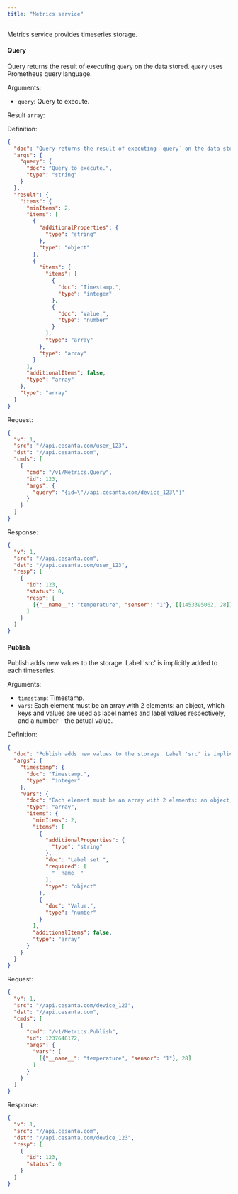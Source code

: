 ```yaml
---
title: "Metrics service"
---
```


Metrics service provides timeseries storage.

#### Query
Query returns the result of executing `query` on the data stored. `query` uses Prometheus query language.

Arguments:
- `query`: Query to execute.

Result `array`: 

Definition:
```json
{
  "doc": "Query returns the result of executing `query` on the data stored. `query` uses Prometheus query language.",
  "args": {
    "query": {
      "doc": "Query to execute.",
      "type": "string"
    }
  },
  "result": {
    "items": {
      "minItems": 2,
      "items": [
        {
          "additionalProperties": {
            "type": "string"
          },
          "type": "object"
        },
        {
          "items": {
            "items": [
              {
                "doc": "Timestamp.",
                "type": "integer"
              },
              {
                "doc": "Value.",
                "type": "number"
              }
            ],
            "type": "array"
          },
          "type": "array"
        }
      ],
      "additionalItems": false,
      "type": "array"
    },
    "type": "array"
  }
}
```

Request:
```json
{
  "v": 1,
  "src": "//api.cesanta.com/user_123",
  "dst": "//api.cesanta.com",
  "cmds": [
    {
      "cmd": "/v1/Metrics.Query",
      "id": 123,
      "args": {
        "query": "{id=\"//api.cesanta.com/device_123\"}"
      }
    }
  ]
}

```

Response:
```json
{
  "v": 1,
  "src": "//api.cesanta.com",
  "dst": "//api.cesanta.com/user_123",
  "resp": [
    {
      "id": 123,
      "status": 0,
      "resp": [
        [{"__name__": "temperature", "sensor": "1"}, [[1453395062, 28]]]
      ]
    }
  ]
}

```

#### Publish
Publish adds new values to the storage. Label 'src' is implicitly added to each timeseries.

Arguments:
- `timestamp`: Timestamp.
- `vars`: Each element must be an array with 2 elements: an object, which keys and values are used as label names and label values respectively, and a number - the actual value.


Definition:
```json
{
  "doc": "Publish adds new values to the storage. Label 'src' is implicitly added to each timeseries.",
  "args": {
    "timestamp": {
      "doc": "Timestamp.",
      "type": "integer"
    },
    "vars": {
      "doc": "Each element must be an array with 2 elements: an object, which keys and values are used as label names and label values respectively, and a number - the actual value.",
      "type": "array",
      "items": {
        "minItems": 2,
        "items": [
          {
            "additionalProperties": {
              "type": "string"
            },
            "doc": "Label set.",
            "required": [
              "__name__"
            ],
            "type": "object"
          },
          {
            "doc": "Value.",
            "type": "number"
          }
        ],
        "additionalItems": false,
        "type": "array"
      }
    }
  }
}
```

Request:
```json
{
  "v": 1,
  "src": "//api.cesanta.com/device_123",
  "dst": "//api.cesanta.com",
  "cmds": [
    {
      "cmd": "/v1/Metrics.Publish",
      "id": 1237648172,
      "args": {
        "vars": [
          [{"__name__": "temperature", "sensor": "1"}, 28]
        ]
      }
    }
  ]
}

```

Response:
```json
{
  "v": 1,
  "src": "//api.cesanta.com",
  "dst": "//api.cesanta.com/device_123",
  "resp": [
    {
      "id": 123,
      "status": 0
    }
  ]
}
```


